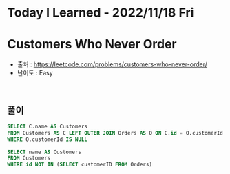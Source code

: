 # Today I Learned - 2022/11/18 Fri

# Customers Who Never Order
- 출처 : https://leetcode.com/problems/customers-who-never-order/
- 난이도 : Easy
<br>

## 풀이
```sql
SELECT C.name AS Customers
FROM Customers AS C LEFT OUTER JOIN Orders AS O ON C.id = O.customerId
WHERE O.customerId IS NULL
```
```sql
SELECT name AS Customers
FROM Customers 
WHERE id NOT IN (SELECT customerID FROM Orders)
```
